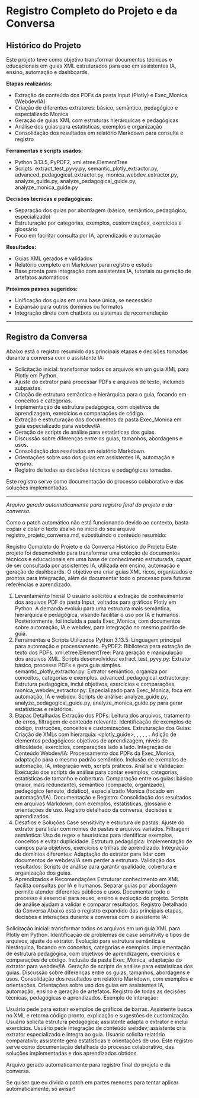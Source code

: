 # Registro Completo do Projeto e da Conversa

## Histórico do Projeto

Este projeto teve como objetivo transformar documentos técnicos e educacionais em guias XML estruturados para uso em assistentes IA, ensino, automação e dashboards.

**Etapas realizadas:**
- Extração de conteúdo dos PDFs da pasta Input (Plotly) e Exec_Monica (Webdev/IA)
- Criação de diferentes extratores: básico, semântico, pedagógico e especializado Monica
- Geração de guias XML com estruturas hierárquicas e pedagógicas
- Análise dos guias para estatísticas, exemplos e organização
- Consolidação dos resultados em relatório Markdown para consulta e registro

**Ferramentas e scripts usados:**
- Python 3.13.5, PyPDF2, xml.etree.ElementTree
- Scripts: extract_test_pyvy.py, semantic_plotly_extractor.py, advanced_pedagogical_extractor.py, monica_webdev_extractor.py, analyze_guide.py, analyze_pedagogical_guide.py, analyze_monica_guide.py

**Decisões técnicas e pedagógicas:**
- Separação dos guias por abordagem (básico, semântico, pedagógico, especializado)
- Estruturação por categorias, exemplos, customizações, exercícios e glossário
- Foco em facilitar consulta por IA, aprendizado e automação

**Resultados:**
- Guias XML gerados e validados
- Relatório completo em Markdown para registro e estudo
- Base pronta para integração com assistentes IA, tutoriais ou geração de artefatos automáticos

**Próximos passos sugeridos:**
- Unificação dos guias em uma base única, se necessário
- Expansão para outros domínios ou formatos
- Integração direta com chatbots ou sistemas de recomendação

---

## Registro da Conversa

Abaixo está o registro resumido das principais etapas e decisões tomadas durante a conversa com o assistente IA:

- Solicitação inicial: transformar todos os arquivos em um guia XML para Plotly em Python.
- Ajuste do extrator para processar PDFs e arquivos de texto, incluindo subpastas.
- Criação de estrutura semântica e hierárquica para o guia, focando em conceitos e categorias.
- Implementação de estrutura pedagógica, com objetivos de aprendizagem, exercícios e comparações de código.
- Extração e estruturação dos documentos da pasta Exec_Monica em guia especializado para webdev/IA.
- Geração de scripts de análise para estatísticas dos guias.
- Discussão sobre diferenças entre os guias, tamanhos, abordagens e usos.
- Consolidação dos resultados em relatório Markdown.
- Orientações sobre uso dos guias em assistentes IA, automação e ensino.
- Registro de todas as decisões técnicas e pedagógicas tomadas.

Este registro serve como documentação do processo colaborativo e das soluções implementadas.

---

*Arquivo gerado automaticamente para registro final do projeto e da conversa.*


Como o patch automático não está funcionando devido ao contexto, basta copiar e colar o texto abaixo no início do seu arquivo registro_projeto_conversa.md, substituindo o conteúdo resumido:

Registro Completo do Projeto e da Conversa
Histórico do Projeto
Este projeto foi desenvolvido para transformar uma coleção de documentos técnicos e educacionais em uma base de conhecimento estruturada, capaz de ser consultada por assistentes IA, utilizada em ensino, automação e geração de dashboards. O objetivo era criar guias XML ricos, organizados e prontos para integração, além de documentar todo o processo para futuras referências e aprendizado.

1. Levantamento Inicial
O usuário solicitou a extração de conhecimento dos arquivos PDF da pasta Input, voltados para gráficos Plotly em Python.
A demanda evoluiu para uma estrutura mais semântica, hierárquica e pedagógica, visando facilitar o uso por IA e humanos.
Posteriormente, foi incluída a pasta Exec_Monica, com documentos sobre automação, IA e webdev, para integração no mesmo padrão de guia.
2. Ferramentas e Scripts Utilizados
Python 3.13.5: Linguagem principal para automação e processamento.
PyPDF2: Biblioteca para extração de texto dos PDFs.
xml.etree.ElementTree: Para geração e manipulação dos arquivos XML.
Scripts desenvolvidos:
extract_test_pyvy.py: Extrator básico, processa PDFs e gera guia simples.
semantic_plotly_extractor.py: Extrator semântico, organiza por conceitos, categorias e exemplos.
advanced_pedagogical_extractor.py: Estrutura pedagógica, inclui objetivos, exercícios e comparações.
monica_webdev_extractor.py: Especializado para Exec_Monica, foca em automação, IA e webdev.
Scripts de análise: analyze_guide.py, analyze_pedagogical_guide.py, analyze_monica_guide.py para gerar estatísticas e relatórios.
3. Etapas Detalhadas
Extração dos PDFs:
Leitura dos arquivos, tratamento de erros, filtragem de conteúdo relevante.
Identificação de exemplos de código, instruções, conceitos e customizações.
Estruturação dos Guias:
Criação de XMLs com hierarquia: <plotly_guide>, <category>, <chart>, <example>, <customization>, <glossary>.
Adição de elementos pedagógicos: objetivos de aprendizagem, níveis de dificuldade, exercícios, comparações lado a lado.
Integração de Conteúdo Webdev/IA:
Processamento dos PDFs da Exec_Monica, adaptação para o mesmo padrão semântico.
Inclusão de exemplos de automação, IA, integração web, scripts práticos.
Análise e Validação:
Execução dos scripts de análise para contar exemplos, categorias, estatísticas de tamanho e cobertura.
Comparação entre os guias: básico (maior, mais redundante), semântico (compacto, organizado), pedagógico (enxuto, didático), especializado Monica (focado em automação/IA).
Documentação e Registro:
Consolidação dos resultados em arquivos Markdown, com exemplos, estatísticas, glossário e orientações de uso.
Registro detalhado da conversa, decisões e aprendizados.
4. Desafios e Soluções
Case sensitivity e estrutura de pastas: Ajuste do extrator para lidar com nomes de pastas e arquivos variados.
Filtragem semântica: Uso de regex e heurísticas para identificar exemplos, conceitos e evitar duplicidade.
Estrutura pedagógica: Implementação de campos para objetivos, exercícios e trilhas de aprendizado.
Integração de domínios diferentes: Adaptação do extrator para lidar com documentos de webdev/IA sem perder a estrutura.
Validação dos resultados: Scripts de análise para garantir qualidade, cobertura e organização dos guias.
5. Aprendizados e Recomendações
Estruturar conhecimento em XML facilita consultas por IA e humanos.
Separar guias por abordagem permite atender diferentes públicos e usos.
Documentar todo o processo é essencial para reuso, ensino e evolução do projeto.
Scripts de análise ajudam a validar e comparar resultados.
Registro Detalhado da Conversa
Abaixo está o registro expandido das principais etapas, decisões e interações durante a conversa com o assistente IA:

Solicitação inicial: transformar todos os arquivos em um guia XML para Plotly em Python.
Identificação de problemas de case sensitivity e tipos de arquivos, ajuste do extrator.
Evolução para estrutura semântica e hierárquica, focando em conceitos, categorias e exemplos.
Implementação de estrutura pedagógica, com objetivos de aprendizagem, exercícios e comparações de código.
Inclusão da pasta Exec_Monica, adaptação do extrator para webdev/IA.
Geração de scripts de análise para estatísticas dos guias.
Discussão sobre diferenças entre os guias, tamanhos, abordagens e usos.
Consolidação dos resultados em relatório Markdown, com exemplos e orientações.
Orientações sobre uso dos guias em assistentes IA, automação, ensino e geração de artefatos.
Registro de todas as decisões técnicas, pedagógicas e aprendizados.
Exemplo de interação:

Usuário pede para extrair exemplos de gráficos de barras.
Assistente busca no XML e retorna código pronto, explicação e sugestões de customização.
Usuário solicita estrutura pedagógica; assistente adapta o extrator e inclui exercícios.
Usuário pede integração de conteúdo webdev; assistente cria extrator especializado e integra ao guia.
Usuário solicita relatório comparativo; assistente gera estatísticas e orientações de uso.
Este registro serve como documentação detalhada do processo colaborativo, das soluções implementadas e dos aprendizados obtidos.

Arquivo gerado automaticamente para registro final do projeto e da conversa.

Se quiser que eu divida o patch em partes menores para tentar aplicar automaticamente, só avisar!